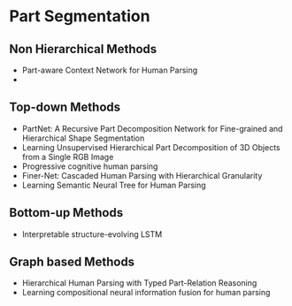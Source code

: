 # Part Segmentation

## Non Hierarchical Methods
- Part-aware Context Network for Human Parsing
- 

## Top-down Methods
-  PartNet: A Recursive Part Decomposition Network for Fine-grained and Hierarchical Shape Segmentation
- Learning Unsupervised Hierarchical Part Decomposition of 3D Objects from a Single RGB Image
- Progressive cognitive human parsing
- Finer-Net: Cascaded Human Parsing with Hierarchical Granularity
- Learning Semantic Neural Tree for Human Parsing


## Bottom-up Methods
- Interpretable structure-evolving LSTM

## Graph based Methods
- Hierarchical Human Parsing with Typed Part-Relation Reasoning
- Learning compositional neural information fusion for human parsing


<!--stackedit_data:
eyJoaXN0b3J5IjpbMTM0NDUyMzQ0OCwtMjg5MTQ3MTMxXX0=
-->